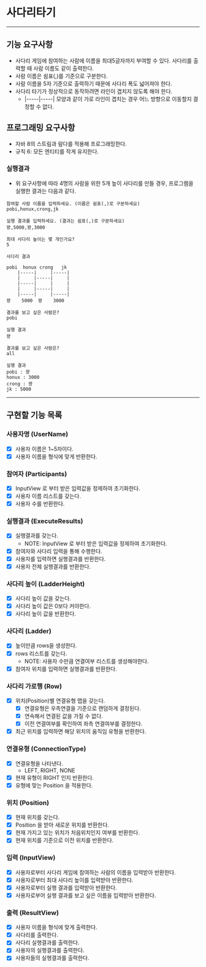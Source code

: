 # 사다리타기

---


## 기능 요구사항
- 사다리 게임에 참여하는 사람에 이름을 최대5글자까지 부여할 수 있다. 사다리를 출력할 때 사람 이름도 같이 출력한다.
- 사람 이름은 쉼표(,)를 기준으로 구분한다.
- 사람 이름을 5자 기준으로 출력하기 때문에 사다리 폭도 넓어져야 한다.
- 사다리 타기가 정상적으로 동작하려면 라인이 겹치지 않도록 해야 한다.
  - |-----|-----| 모양과 같이 가로 라인이 겹치는 경우 어느 방향으로 이동할지 결정할 수 없다.

## 프로그래밍 요구사항
- 자바 8의 스트림과 람다를 적용해 프로그래밍한다.
- 규칙 6: 모든 엔티티를 작게 유지한다.

### 실행결과
- 위 요구사항에 따라 4명의 사람을 위한 5개 높이 사다리를 만들 경우, 프로그램을 실행한 결과는 다음과 같다.
```text
참여할 사람 이름을 입력하세요. (이름은 쉼표(,)로 구분하세요)
pobi,honux,crong,jk

실행 결과를 입력하세요. (결과는 쉼표(,)로 구분하세요)
꽝,5000,꽝,3000

최대 사다리 높이는 몇 개인가요?
5

사다리 결과

pobi  honux crong   jk
    |-----|     |-----|
    |     |-----|     |
    |-----|     |     |
    |     |-----|     |
    |-----|     |-----|
꽝    5000  꽝    3000

결과를 보고 싶은 사람은?
pobi

실행 결과
꽝

결과를 보고 싶은 사람은?
all

실행 결과
pobi : 꽝
honux : 3000
crong : 꽝
jk : 5000
```

---


## 구현할 기능 목록
### 사용자명 (UserName)
- [x] 사용자 이름은 1~5자이다.
- [x] 사용자 이름을 형식에 맞게 반환한다.

### 참여자 (Participants)
- [x] InputView 로 부터 받은 입력값을 정제하여 초기화한다.
- [x] 사용자 이름 리스트를 갖는다.
- [x] 사용자 수를 반환한다.

### 실행결과 (ExecuteResults)
- [x] 실행결과를 갖는다.
  - NOTE: InputView 로 부터 받은 입력값을 정제하여 초기화한다.
- [x] 참여자와 사다리 입력을 통해 수행한다.
- [x] 사용자를 입력하면 실행결과를 반환한다.
- [x] 사용자 전체 실행결과를 반환한다.

### 사다리 높이 (LadderHeight)
- [x] 사다리 높이 값을 갖는다.
- [x] 사다리 높이 값은 0보다 커야한다.
- [x] 사다리 높이 값을 반환한다.

### 사다리 (Ladder)
- [x] 높이만큼 rows을 생성한다.
- [x] rows 리스트를 갖는다.
  - NOTE: 사용자 수만큼 연결여부 리스트를 생성해야한다.
- [x] 참여자 위치를 입력하면 실행결과를 반환한다.

### 사다리 가로행 (Row)
- [x] 위치(Position)별 연결유형 맵을 갖는다.
  - [x] 연결유형은 우측연결을 기준으로 랜덤하게 결정된다.
  - [x] 연속해서 연결된 값을 가질 수 없다.
  - [x] 이전 연결여부를 확인하여 좌측 연결여부를 결정한다.
- [x] 최근 위치를 입력하면 해당 위치의 움직임 유형을 반환한다.

### 연결유형 (ConnectionType)
- [x] 연결유형을 나타낸다.
  - LEFT, RIGHT, NONE
- [x] 현재 유형이 RIGHT 인지 반환한다.
- [x] 유형에 맞는 Position 을 적용한다.

### 위치 (Position)
- [x] 현재 위치를 갖는다.
- [x] Position 을 받아 새로운 위치를 반환한다.
- [x] 현재 가지고 있는 위치가 처음위치인지 여부를 반환한다.
- [x] 현재 위치를 기준으로 이전 위치를 반환한다.

### 입력 (InputView)
- [x] 사용자로부터 사다리 게임에 참여하는 사람의 이름을 입력받아 반환한다.
- [x] 사용자로부터 최대 사다리 높이를 입력받아 반환한다. 
- [x] 사용자로부터 실행 결과를 입력받아 반환한다.
- [x] 사용자로부어 실행 결과를 보고 싶은 이름을 입력받아 반환한다.

### 출력 (ResultView)
- [x] 사용자 이름을 형식에 맞게 출력한다.
- [x] 사다리를 출력한다.
- [x] 사다리 실행결과를 출력한다.
- [x] 사용자의 실행결과를 출력한다.
- [x] 사용자들의 실행결과를 출력한다.

